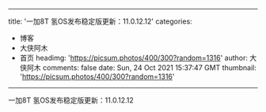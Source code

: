 
---
title: '一加8T 氢OS发布稳定版更新：11.0.12.12'
categories: 
 - 博客
 - 大侠阿木
 - 首页
headimg: 'https://picsum.photos/400/300?random=1316'
author: 大侠阿木
comments: false
date: Sun, 24 Oct 2021 15:37:47 GMT
thumbnail: 'https://picsum.photos/400/300?random=1316'
---

<div>   
一加8T 氢OS发布稳定版更新：11.0.12.12  
</div>
            